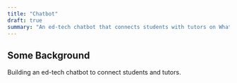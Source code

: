 ```yaml
---
title: "Chatbot"
draft: true
summary: "An ed-tech chatbot that connects students with tutors on WhatsApp instantly."
---
```


## Some Background

Building an ed-tech chatbot to connect students and tutors.
